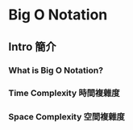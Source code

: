 # Big O Notation

## Intro 簡介

### What is Big O Notation?

### Time Complexity 時間複雜度

### Space Complexity 空間複雜度
